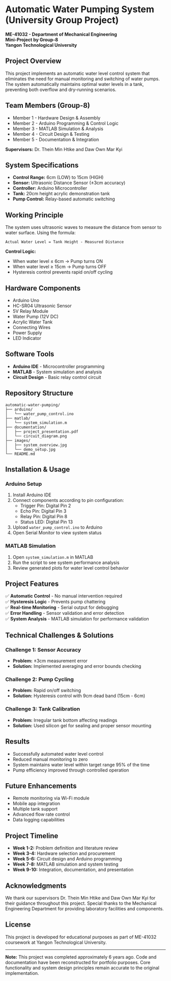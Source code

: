 # Automatic Water Pumping System (University Group Project)

**ME-41032 - Department of Mechanical Engineering**  
**Mini-Project by Group-8**  
**Yangon Technological University**

## Project Overview

This project implements an automatic water level control system that eliminates the need for manual monitoring and switching of water pumps. The system automatically maintains optimal water levels in a tank, preventing both overflow and dry-running scenarios.

## Team Members (Group-8)
- Member 1 - Hardware Design & Assembly
- Member 2 - Arduino Programming & Control Logic
- Member 3 - MATLAB Simulation & Analysis
- Member 4 - Circuit Design & Testing
- Member 5 - Documentation & Integration

**Supervisors:** Dr. Thein Min Htike and Daw Own Mar Kyi

## System Specifications

- **Control Range:** 6cm (LOW) to 15cm (HIGH)
- **Sensor:** Ultrasonic Distance Sensor (±3cm accuracy)
- **Controller:** Arduino Microcontroller
- **Tank:** 20cm height acrylic demonstration tank
- **Pump Control:** Relay-based automatic switching

## Working Principle

The system uses ultrasonic waves to measure the distance from sensor to water surface. Using the formula:

```
Actual Water Level = Tank Height - Measured Distance
```

**Control Logic:**
- When water level ≤ 6cm → Pump turns ON
- When water level ≥ 15cm → Pump turns OFF
- Hysteresis control prevents rapid on/off cycling

## Hardware Components

- Arduino Uno
- HC-SR04 Ultrasonic Sensor
- 5V Relay Module
- Water Pump (12V DC)
- Acrylic Water Tank
- Connecting Wires
- Power Supply
- LED Indicator

## Software Tools

- **Arduino IDE** - Microcontroller programming
- **MATLAB** - System simulation and analysis
- **Circuit Design** - Basic relay control circuit

## Repository Structure

```
automatic-water-pumping/
├── arduino/
│   └── water_pump_control.ino
├── matlab/
│   └── system_simulation.m
├── documentation/
│   ├── project_presentation.pdf
│   └── circuit_diagram.png
├── images/
│   ├── system_overview.jpg
│   └── demo_setup.jpg
└── README.md
```

## Installation & Usage

### Arduino Setup
1. Install Arduino IDE
2. Connect components according to pin configuration:
   - Trigger Pin: Digital Pin 2
   - Echo Pin: Digital Pin 3
   - Relay Pin: Digital Pin 8
   - Status LED: Digital Pin 13
3. Upload `water_pump_control.ino` to Arduino
4. Open Serial Monitor to view system status

### MATLAB Simulation
1. Open `system_simulation.m` in MATLAB
2. Run the script to see system performance analysis
3. Review generated plots for water level control behavior

## Project Features

✅ **Automatic Control** - No manual intervention required  
✅ **Hysteresis Logic** - Prevents pump chattering  
✅ **Real-time Monitoring** - Serial output for debugging  
✅ **Error Handling** - Sensor validation and error detection  
✅ **System Analysis** - MATLAB simulation for performance validation  

## Technical Challenges & Solutions

### Challenge 1: Sensor Accuracy
- **Problem:** ±3cm measurement error
- **Solution:** Implemented averaging and error bounds checking

### Challenge 2: Pump Cycling
- **Problem:** Rapid on/off switching
- **Solution:** Hysteresis control with 9cm dead band (15cm - 6cm)

### Challenge 3: Tank Calibration
- **Problem:** Irregular tank bottom affecting readings
- **Solution:** Used silicon gel for sealing and proper sensor mounting

## Results

- Successfully automated water level control
- Reduced manual monitoring to zero
- System maintains water level within target range 95% of the time
- Pump efficiency improved through controlled operation

## Future Enhancements

- Remote monitoring via Wi-Fi module
- Mobile app integration
- Multiple tank support
- Advanced flow rate control
- Data logging capabilities

## Project Timeline

- **Week 1-2:** Problem definition and literature review
- **Week 3-4:** Hardware selection and procurement
- **Week 5-6:** Circuit design and Arduino programming
- **Week 7-8:** MATLAB simulation and system testing
- **Week 9-10:** Integration, documentation, and presentation

## Acknowledgments

We thank our supervisors Dr. Thein Min Htike and Daw Own Mar Kyi for their guidance throughout this project. Special thanks to the Mechanical Engineering Department for providing laboratory facilities and components.

## License

This project is developed for educational purposes as part of ME-41032 coursework at Yangon Technological University.

---

**Note:** This project was completed approximately 6 years ago. Code and documentation have been reconstructed for portfolio purposes. Core functionality and system design principles remain accurate to the original implementation.
